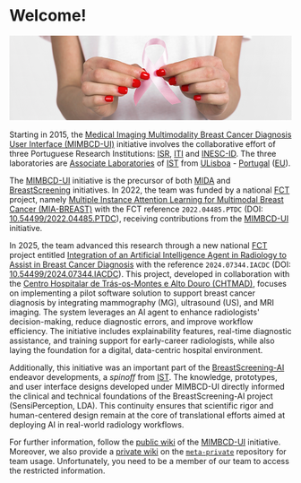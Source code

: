 # Welcome!

<a href="https://github.com/MIMBCD-UI/" title="Meta" target="_blank">
  <img src="https://github.com/MIMBCD-UI/meta/blob/master/headers/breast_cancer_women_1000x300.png" alt="header" />
</a>

Starting in 2015, the [Medical Imaging Multimodality Breast Cancer Diagnosis User Interface (MIMBCD-UI)](https://mimbcd-ui.github.io/) initiative involves the collaborative effort of three Portuguese Research Institutions: [ISR](http://welcome.isr.tecnico.ulisboa.pt/), [ITI](http://iti.larsys.pt/) and [INESC-ID](http://www.inesc-id.pt/). The three laboratories are [Associate Laboratories](https://tecnico.ulisboa.pt/en/research-and-innovation/rd/associate-laboratories/) of [IST](http://tecnico.ulisboa.pt/) from [ULisboa](https://www.ulisboa.pt/) - [Portugal](https://www.portugal.gov.pt/) ([EU](https://europa.eu/)).

The [MIMBCD-UI](https://github.com/MIMBCD-UI) initiative is the precursor of both [MIDA](https://github.com/mida-project) and [BreastScreening](https://github.com/BreastScreening) initiatives. In 2022, the team was funded by a national [FCT](https://www.fct.pt/) project, namely [Multiple Instance Attention Learning for Multimodal Breast Cancer (MIA-BREAST)](https://welcome.isr.tecnico.ulisboa.pt/projects/multiple-instance-attention-learning-for-multimodal-breast-cancer-diagnosis/) with the FCT reference `2022.04485.PTDC` (DOI: [10.54499/2022.04485.PTDC](https://doi.org/10.54499/2022.04485.PTDC)), receiving contributions from the [MIMBCD-UI](https://github.com/MIMBCD-UI) initiative.

In 2025, the team advanced this research through a new national [FCT](https://www.fct.pt/) project entitled [Integration of an Artificial Intelligence Agent in Radiology to Assist in Breast Cancer Diagnosis](https://doi.org/10.54499/2024.07344.IACDC) with the reference `2024.07344.IACDC` (DOI: [10.54499/2024.07344.IACDC](https://doi.org/10.54499/2024.07344.IACDC)). This project, developed in collaboration with the [Centro Hospitalar de Trás-os-Montes e Alto Douro (CHTMAD)](https://www.chtmad.min-saude.pt/), focuses on implementing a pilot software solution to support breast cancer diagnosis by integrating mammography (MG), ultrasound (US), and MRI imaging. The system leverages an AI agent to enhance radiologists' decision-making, reduce diagnostic errors, and improve workflow efficiency. The initiative includes explainability features, real-time diagnostic assistance, and training support for early-career radiologists, while also laying the foundation for a digital, data-centric hospital environment.

Additionally, this initiative was an important part of the [BreastScreening-AI](https://github.com/BreastScreeningAI) endeavor developments, a *spinoff* from [IST](http://tecnico.ulisboa.pt/). The knowledge, prototypes, and user interface designs developed under MIMBCD-UI directly informed the clinical and technical foundations of the BreastScreening-AI project (SensiPerception, LDA). This continuity ensures that scientific rigor and human-centered design remain at the core of translational efforts aimed at deploying AI in real-world radiology workflows.

For further information, follow the [public wiki](https://github.com/MIMBCD-UI/meta/wiki) of the [MIMBCD-UI](https://github.com/MIMBCD-UI) initiative. Moreover, we also provide a [private wiki](https://github.com/MIMBCD-UI/meta-private/tree/master/wiki) on the [`meta-private`](https://github.com/MIMBCD-UI/meta-private) repository for team usage. Unfortunately, you need to be a member of our team to access the restricted information.
